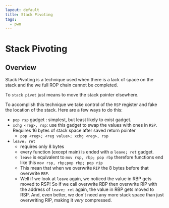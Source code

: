 ```yaml
---
layout: default
title: Stack Pivoting
tags:
  - pwn
---
```



# Stack Pivoting

## Overview

Stack Pivoting is a technique used when there is a lack of space on the stack and the we full ROP chain cannot be completed.

To `stack pivot` just means to move the stack pointer elsewhere. 

To accomplish this technique we take control of the `RSP` register and fake the location of the stack. Here are a few ways to do this:
- `pop rsp` gadget : simplest, but least likely to exist gadget.
- `xchg <reg>, rsp`: use this gadget to swap the values with ones in `RSP`. Requires 16 bytes of stack space after saved return pointer
	- `pop <reg>; <reg value>; xchg <reg>, rsp`
- `leave; ret` 
	- requires only 8 bytes
	- every function (except main) is ended with a `leave; ret` gadget.
	- `leave` is equivalent to `mov rsp, rbp; pop rbp` therefore functions end like this `mov rsp, rbp;pop rbp; pop rip`
	- This mean that when we overwrite `RIP` the 8 bytes before that overwrite `RBP`.
	- Well if we look at `leave` again, we noticed the value in RBP gets moved to RSP! So if we call overwrite RBP then overwrite RIP with the address of `leave; ret` again, the value in RBP gets moved to RSP. And, even better, we don't need any more stack space than just overwriting RIP, making it _very_ compressed.

